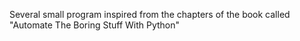 Several small program inspired from the chapters of the book called "Automate The Boring Stuff With Python"
